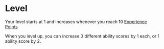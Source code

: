 # Level

Your level starts at 1 and increases whenever you reach 10 [Experience Points](Experience%20Points.md)

When you level up, you can increase 3 different ability scores by 1 each, or 1 ability score by 2.